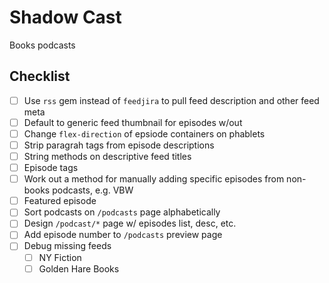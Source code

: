 # Shadow Cast

Books podcasts

## Checklist

- [ ] Use `rss` gem instead of `feedjira` to pull feed description and other feed meta
- [ ] Default to generic feed thumbnail for episodes w/out
- [ ] Change `flex-direction` of epsiode containers on phablets
- [ ] Strip paragrah tags from episode descriptions
- [ ] String methods on descriptive feed titles
- [ ] Episode tags
- [ ] Work out a method for manually adding specific episodes from non-books podcasts, e.g. VBW
- [ ] Featured episode
- [ ] Sort podcasts on `/podcasts` page alphabetically
- [ ] Design `/podcast/*` page w/ episodes list, desc, etc.
- [ ] Add episode number to `/podcasts` preview page
- [ ] Debug missing feeds
  - [ ] NY Fiction
  - [ ] Golden Hare Books
